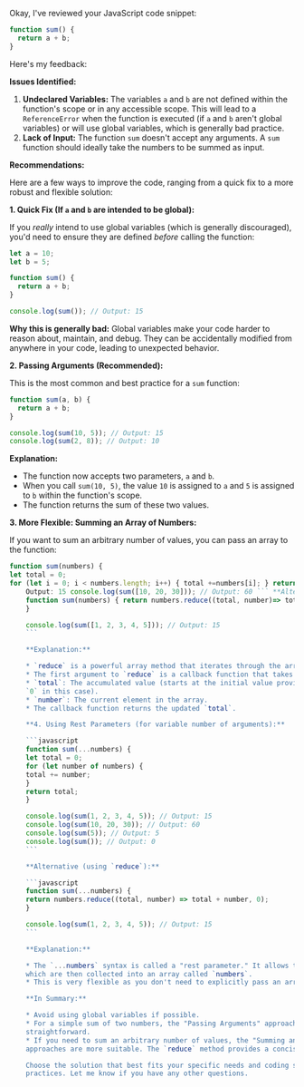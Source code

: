 Okay, I've reviewed your JavaScript code snippet:

```javascript
function sum() {
  return a + b;
}
```

Here's my feedback:

**Issues Identified:**

1. **Undeclared Variables:** The variables `a` and `b` are not defined within the function's scope or in any accessible
   scope. This will lead to a `ReferenceError` when the function is executed (if `a` and `b` aren't global variables) or
   will use global variables, which is generally bad practice.
2. **Lack of Input:** The function `sum` doesn't accept any arguments. A `sum` function should ideally take the numbers
   to be summed as input.

**Recommendations:**

Here are a few ways to improve the code, ranging from a quick fix to a more robust and flexible solution:

**1. Quick Fix (If `a` and `b` are intended to be global):**

If you _really_ intend to use global variables (which is generally discouraged), you'd need to ensure they are defined
_before_ calling the function:

```javascript
let a = 10;
let b = 5;

function sum() {
  return a + b;
}

console.log(sum()); // Output: 15
```

**Why this is generally bad:** Global variables make your code harder to reason about, maintain, and debug. They can be
accidentally modified from anywhere in your code, leading to unexpected behavior.

**2. Passing Arguments (Recommended):**

This is the most common and best practice for a `sum` function:

```javascript
function sum(a, b) {
  return a + b;
}

console.log(sum(10, 5)); // Output: 15
console.log(sum(2, 8)); // Output: 10
```

**Explanation:**

- The function now accepts two parameters, `a` and `b`.
- When you call `sum(10, 5)`, the value `10` is assigned to `a` and `5` is assigned to `b` within the function's scope.
- The function returns the sum of these two values.

**3. More Flexible: Summing an Array of Numbers:**

If you want to sum an arbitrary number of values, you can pass an array to the function:

````javascript
function sum(numbers) {
let total = 0;
for (let i = 0; i < numbers.length; i++) { total +=numbers[i]; } return total; } console.log(sum([1, 2, 3, 4, 5])); //
    Output: 15 console.log(sum([10, 20, 30])); // Output: 60 ``` **Alternative (using `reduce`):** ```javascript
    function sum(numbers) { return numbers.reduce((total, number)=> total + number, 0);
    }

    console.log(sum([1, 2, 3, 4, 5])); // Output: 15
    ```

    **Explanation:**

    * `reduce` is a powerful array method that iterates through the array and accumulates a single value.
    * The first argument to `reduce` is a callback function that takes two parameters:
    * `total`: The accumulated value (starts at the initial value provided as the second argument to `reduce`, which is
    `0` in this case).
    * `number`: The current element in the array.
    * The callback function returns the updated `total`.

    **4. Using Rest Parameters (for variable number of arguments):**

    ```javascript
    function sum(...numbers) {
    let total = 0;
    for (let number of numbers) {
    total += number;
    }
    return total;
    }

    console.log(sum(1, 2, 3, 4, 5)); // Output: 15
    console.log(sum(10, 20, 30)); // Output: 60
    console.log(sum(5)); // Output: 5
    console.log(sum()); // Output: 0
    ```

    **Alternative (using `reduce`):**

    ```javascript
    function sum(...numbers) {
    return numbers.reduce((total, number) => total + number, 0);
    }

    console.log(sum(1, 2, 3, 4, 5)); // Output: 15
    ```

    **Explanation:**

    * The `...numbers` syntax is called a "rest parameter." It allows the function to accept any number of arguments,
    which are then collected into an array called `numbers`.
    * This is very flexible as you don't need to explicitly pass an array.

    **In Summary:**

    * Avoid using global variables if possible.
    * For a simple sum of two numbers, the "Passing Arguments" approach (option 2) is the cleanest and most
    straightforward.
    * If you need to sum an arbitrary number of values, the "Summing an Array of Numbers" or "Using Rest Parameters"
    approaches are more suitable. The `reduce` method provides a concise way to implement these.

    Choose the solution that best fits your specific needs and coding style. I generally recommend option 2 or 4 as best
    practices. Let me know if you have any other questions.
````
